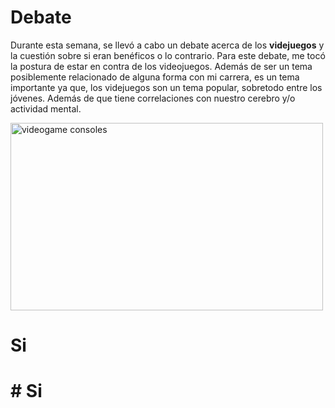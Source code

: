 # Debate
Durante esta semana, se llevó a cabo un debate acerca de los **videjuegos** y la cuestión sobre si eran benéficos o lo contrario. Para este debate, me tocó la postura de estar en contra de los videojuegos. 
Además de ser un tema posiblemente relacionado de alguna forma con mi carrera, es un tema importante ya que, los videjuegos son un tema popular, sobretodo entre los jóvenes. Además de que tiene correlaciones con nuestro cerebro y/o actividad mental.

<img src="https://www.muycomputer.com/wp-content/uploads/2022/07/Mercado-de-los-videojuegos-decrece-2022-e1657268244413.jpg" alt="videogame consoles" width="500" height="300">

# Si
# # Si

